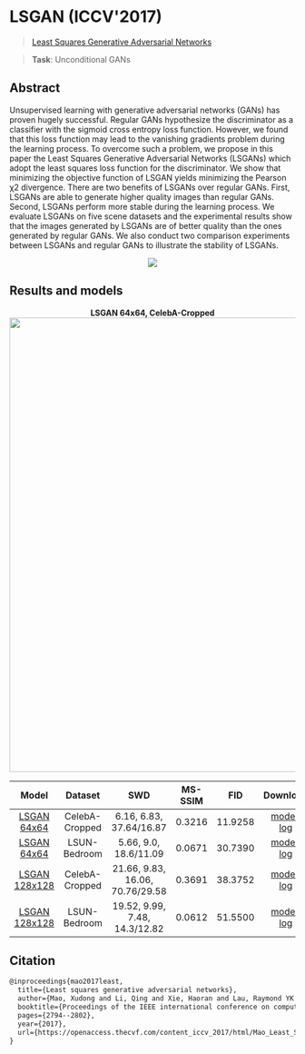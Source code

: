 # LSGAN (ICCV'2017)

> [Least Squares Generative Adversarial Networks](https://openaccess.thecvf.com/content_iccv_2017/html/Mao_Least_Squares_Generative_ICCV_2017_paper.html)

> **Task**: Unconditional GANs

<!-- [ALGORITHM] -->

## Abstract

<!-- [ABSTRACT] -->

Unsupervised learning with generative adversarial networks (GANs) has proven hugely successful. Regular GANs hypothesize the discriminator as a classifier with the sigmoid cross entropy loss function. However, we found that this loss function may lead to the vanishing gradients problem during the learning process. To overcome such a problem, we propose in this paper the Least Squares Generative Adversarial Networks (LSGANs) which adopt the least squares loss function for the discriminator. We show that minimizing the objective function of LSGAN yields minimizing the Pearson χ2 divergence. There are two benefits of LSGANs over regular GANs. First, LSGANs are able to generate higher quality images than regular GANs. Second, LSGANs perform more stable during the learning process. We evaluate LSGANs on five scene datasets and the experimental results show that the images generated by LSGANs are of better quality than the ones generated by regular GANs. We also conduct two comparison experiments between LSGANs and regular GANs to illustrate the stability of LSGANs.

<!-- [IMAGE] -->

<div align=center>
<img src="https://user-images.githubusercontent.com/28132635/143052264-afd97b91-5fd1-4134-ad4d-529e364fdcc8.JPG"/>
</div>

## Results and models

<div align="center">
  <b> LSGAN 64x64, CelebA-Cropped</b>
  <br/>
  <img src="https://user-images.githubusercontent.com/22982797/116498716-f4e74200-a8dc-11eb-9c28-5549d96e20a6.png" width="800"/>
</div>

|                                 Model                                 |    Dataset     |               SWD               | MS-SSIM |   FID   |                                 Download                                 |
| :-------------------------------------------------------------------: | :------------: | :-----------------------------: | :-----: | :-----: | :----------------------------------------------------------------------: |
| [LSGAN 64x64](./lsgan_dcgan-archi_lr1e-3-1xb128-12Mimgs_celeba-cropped-64x64.py) | CelebA-Cropped |     6.16, 6.83, 37.64/16.87     | 0.3216  | 11.9258 | [model](https://download.openmmlab.com/mmediting/lsgan/lsgan_celeba-cropped_dcgan-archi_lr-1e-3_64_b128x1_12m_20210429_144001-92ca1d0d.pth)\| [log](https://download.openmmlab.com/mmediting/lsgan/lsgan_celeba-cropped_dcgan-archi_lr-1e-3_64_b128x1_12m_20210422_131925.log.json) |
| [LSGAN 64x64](./lsgan_dcgan-archi_lr1e-4-1xb128-12Mimgs_lsun-bedroom-64x64.py) |  LSUN-Bedroom  |      5.66, 9.0, 18.6/11.09      | 0.0671  | 30.7390 | [model](https://download.openmmlab.com/mmediting/lsgan/lsgan_lsun-bedroom_dcgan-archi_lr-1e-4_64_b128x1_12m_20210429_144602-ec4ec6bb.pth)\| [log](https://download.openmmlab.com/mmediting/lsgan/lsgan_lsun-bedroom_dcgan-archi_lr-1e-4_64_b128x1_12m_20210423_005020.log.json) |
| [LSGAN 128x128](./lsgan_dcgan-archi_lr1e-4-1xb64-10Mimgs_celeba-cropped-128x128.py) | CelebA-Cropped | 21.66, 9.83, 16.06, 70.76/29.58 | 0.3691  | 38.3752 | [model](https://download.openmmlab.com/mmediting/lsgan/lsgan_celeba-cropped_dcgan-archi_lr-1e-4_128_b64x1_10m_20210429_144229-01ba67dc.pth)\| [log](https://download.openmmlab.com/mmediting/lsgan/lsgan_celeba-cropped_dcgan-archi_lr-1e-4_128_b64x1_10m_20210423_132126.log.json) |
| [LSGAN 128x128](./lsgan_lsgan-archi_lr1e-4-1xb64-10Mimgs_lsun-bedroom-128x128.py) |  LSUN-Bedroom  |  19.52, 9.99, 7.48, 14.3/12.82  | 0.0612  | 51.5500 | [model](https://download.openmmlab.com/mmediting/lsgan/lsgan_lsun-bedroom_lsgan-archi_lr-1e-4_128_b64x1_10m_20210429_155605-cf78c0a8.pth)\| [log](https://download.openmmlab.com/mmediting/lsgan/lsgan_lsun-bedroom_lsgan-archi_lr-1e-4_128_b64x1_10m_20210429_142302.log.json) |

## Citation

```latex
@inproceedings{mao2017least,
  title={Least squares generative adversarial networks},
  author={Mao, Xudong and Li, Qing and Xie, Haoran and Lau, Raymond YK and Wang, Zhen and Paul Smolley, Stephen},
  booktitle={Proceedings of the IEEE international conference on computer vision},
  pages={2794--2802},
  year={2017},
  url={https://openaccess.thecvf.com/content_iccv_2017/html/Mao_Least_Squares_Generative_ICCV_2017_paper.html},
}
```
